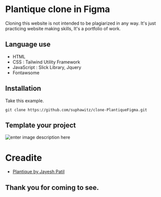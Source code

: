 
# Plantique clone in Figma 

Cloning this website is not intended to be plagiarized in any way. It's just practicing website making skills, It's a portfolio of work.


## Language use

 - HTML
 - CSS : Tailwind Utility Framework 
 - JavaScript : Slick Library, Jquery
 - Fontawsome
 
## Installation

Take this example.
```git
git clone https://github.com/suphawitz/clone-PlantiqueFigma.git
```

## Template your project
![enter image description here](img/project-finish.png)

# Creadite
 - [Plantique  by Jayesh Patil](https://www.figma.com/community/file/1292800014540255746/plantique-glassmorphic-plant-shopping-website-template?searchSessionId=lrtj07n4-orrjw0n3j0h )

## Thank you for coming to see.